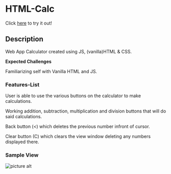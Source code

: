 # HTML-Calc
Click [here](http://html_calc_cc.surge.sh/) to try it out!

## Description ###
Web App Calculator created using JS, (vanilla)HTML & CSS.



**Expected Challenges** 

Familiarizing self with Vanilla HTML and JS.


### Features-List ###

User is able to use the various buttons on the calculator to make calculations.

Working addition, subtraction, multiplication and division buttons that will do said calculations.

Back button (<) which deletes the previous number infront of cursor.

Clear button (C) which clears the view window deleting any numbers displayed there.


### Sample View ###
![picture alt](https://i.ibb.co/tqpsr6j/Screen-Shot-2019-10-29-at-4-41-35-PM.png)
